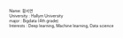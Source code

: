 
<span style="font-size:50%">Name: 황서연 </span>    
<span style="font-size:50%">University : Hallym University</span>   
<span style="font-size:50%">major : Bigdata (4th grade)</span>   
<span style="font-size:50%">Interests : Deep learning, Machine learning, Data science</span>   

